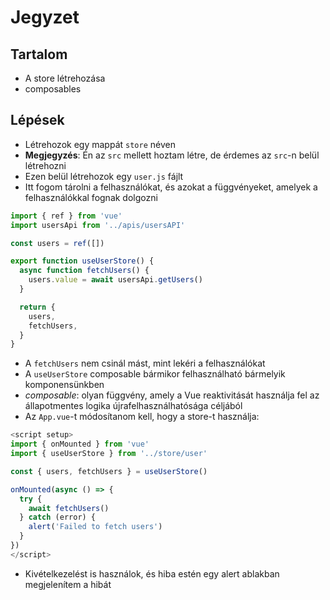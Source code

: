 # Jegyzet

## Tartalom

- A store létrehozása
- composables

## Lépések

- Létrehozok egy mappát `store` néven
- **Megjegyzés**: Én az `src` mellett hoztam létre, de érdemes az `src`-n belül létrehozni
- Ezen belül létrehozok egy `user.js` fájlt
- Itt fogom tárolni a felhasználókat, és azokat a függvényeket, amelyek a felhasználókkal fognak dolgozni

```js
import { ref } from 'vue'
import usersApi from '../apis/usersAPI'

const users = ref([])

export function useUserStore() {
  async function fetchUsers() {
    users.value = await usersApi.getUsers()
  }

  return {
    users,
    fetchUsers,
  }
}
```

- A `fetchUsers` nem csinál mást, mint lekéri a felhasználókat
- A `useUserStore` composable bármikor felhasználható bármelyik komponensünkben
- _composable_: olyan függvény, amely a Vue reaktivitását használja fel az állapotmentes logika újrafelhasználhatósága céljából
- Az `App.vue`-t módosítanom kell, hogy a store-t használja:

```js
<script setup>
import { onMounted } from 'vue'
import { useUserStore } from '../store/user'

const { users, fetchUsers } = useUserStore()

onMounted(async () => {
  try {
    await fetchUsers()
  } catch (error) {
    alert('Failed to fetch users')
  }
})
</script>
```

- Kivételkezelést is használok, és hiba estén egy alert ablakban megjelenítem a hibát
